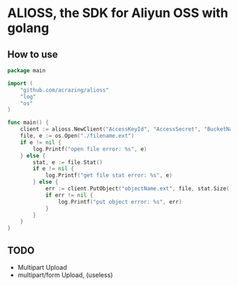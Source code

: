 # ALIOSS, the SDK for Aliyun OSS with golang

## How to use

```GO
package main

import (
    "github.com/acrazing/alioss"
    "log"
    "os"
)

func main() {
    client := alioss.NewClient("AccessKeyId", "AccessSecret", "BucketName", "Location")
    file, e := os.Open("./filename.ext")
    if e != nil {
        log.Printf("open file error: %s", e)
    } else {
        stat, e := file.Stat()
        if e != nil {
            log.Printf("get file stat error: %s", e)
        } else {
            err := client.PutObject("objectName.ext", file, stat.Size(), alioss.EmptyStringMap)
            if err != nil {
                log.Printf("put object error: %s", err)
            }
        }
    }
}
```

## TODO

- Multipart Upload
- multipart/form Upload, (useless)
